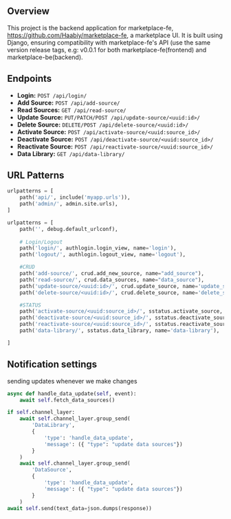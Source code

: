 ## Overview

This project is the backend application for marketplace-fe, https://github.com/Haabiy/marketplace-fe, a marketplace UI. It is built using Django, ensuring compatibility with marketplace-fe's API (use the same version release tags, e.g: v0.0.1 for both marketplace-fe(frontend) and marketplace-be(backend).
## Endpoints

- **Login:** `POST /api/login/`
- **Add Source:** `POST /api/add-source/`
- **Read Sources:** `GET /api/read-source/`
- **Update Source:** `PUT/PATCH/POST /api/update-source/<uuid:id>/`
- **Delete Source:** `DELETE/POST /api/delete-source/<uuid:id>/`
- **Activate Source:** `POST /api/activate-source/<uuid:source_id>/`
- **Deactivate Source:** `POST /api/deactivate-source/<uuid:source_id>/`
- **Reactivate Source:** `POST /api/reactivate-source/<uuid:source_id>/`
- **Data Library:** `GET /api/data-library/`

## URL Patterns

```python
urlpatterns = [
    path('api/', include('myapp.urls')),
    path('admin/', admin.site.urls),
]
```

```python
urlpatterns = [
    path('', debug.default_urlconf), 
    
    # Login/Logout
    path('login/', authlogin.login_view, name='login'),
    path('logout/', authlogin.logout_view, name='logout'),

    #CRUD
    path('add-source/', crud.add_new_source, name="add_source"),
    path('read-source/', crud.data_sources, name="data_source"),
    path('update-source/<uuid:id>/', crud.update_source, name='update_source'),
    path('delete-source/<uuid:id>/', crud.delete_source, name='delete_source'),

    #STATUS
    path('activate-source/<uuid:source_id>/', sstatus.activate_source, name='activate_source'),
    path('deactivate-source/<uuid:source_id>/', sstatus.deactivate_source, name='deactivate_source'),
    path('reactivate-source/<uuid:source_id>/', sstatus.reactivate_source, name='reactivate_source'),
    path('data-library/', sstatus.data_library, name='data-library'),

]
```

## Notification settings
sending updates whenever we make changes

```python
async def handle_data_update(self, event):
    await self.fetch_data_sources()
```
```python
if self.channel_layer:
    await self.channel_layer.group_send(
        'DataLibrary',
        {
            'type': 'handle_data_update',
            'message': ({ "type": "update data sources"})
        }
    )
    await self.channel_layer.group_send(
        'DataSource',
        {
            'type': 'handle_data_update',
            'message': ({ "type": "update data sources"})
        }
    )
await self.send(text_data=json.dumps(response))
```
